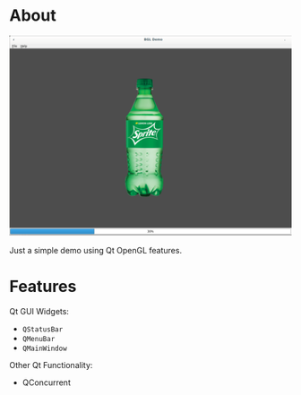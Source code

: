 # About
![screenshot](screenshot.png)

Just a simple demo using Qt OpenGL features.

# Features
Qt GUI Widgets:
- `QStatusBar`
- `QMenuBar`
- `QMainWindow` 

Other Qt Functionality:
 - QConcurrent
